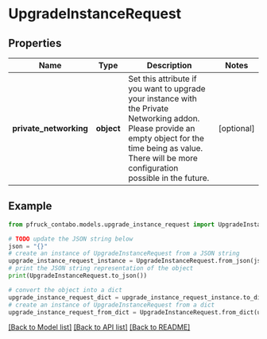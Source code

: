 # UpgradeInstanceRequest


## Properties

Name | Type | Description | Notes
------------ | ------------- | ------------- | -------------
**private_networking** | **object** | Set this attribute if you want to upgrade your instance with the Private Networking addon. Please provide an empty object for the time being as value. There will be more configuration possible in the future. | [optional] 

## Example

```python
from pfruck_contabo.models.upgrade_instance_request import UpgradeInstanceRequest

# TODO update the JSON string below
json = "{}"
# create an instance of UpgradeInstanceRequest from a JSON string
upgrade_instance_request_instance = UpgradeInstanceRequest.from_json(json)
# print the JSON string representation of the object
print(UpgradeInstanceRequest.to_json())

# convert the object into a dict
upgrade_instance_request_dict = upgrade_instance_request_instance.to_dict()
# create an instance of UpgradeInstanceRequest from a dict
upgrade_instance_request_from_dict = UpgradeInstanceRequest.from_dict(upgrade_instance_request_dict)
```
[[Back to Model list]](../README.md#documentation-for-models) [[Back to API list]](../README.md#documentation-for-api-endpoints) [[Back to README]](../README.md)


